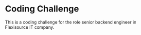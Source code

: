 # Coding Challenge

This is a coding challenge for the role senior backend engineer in Flexisource IT company.

